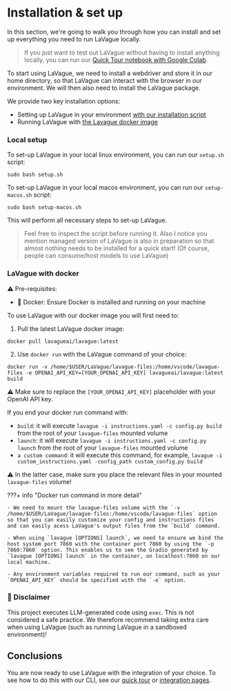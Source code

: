 
# Installation & set up

In this section, we're going to walk you through how you can install and set up everything you need to run LaVague locally.

> If you just want to test out LaVague without having to install anything locally, you can run our [Quick Tour notebook with Google Colab](https://colab.research.google.com/github/lavague-ai/lavague/blob/main/docs/docs/get-started/quick-tour.ipynb).

To start using LaVague, we need to install a webdriver and store it in our home directory, so that LaVague can interact with the browser in our environment. We will then also need to install the LaVague package.

We provide two key installation options:

- Setting up LaVague in your environment [with our installation script](#local-setup)
- Running LaVague with [the Lavague docker image](#lavague-docker-image)

### Local setup

To set-up LaVague in your local linux environment, you can run our `setup.sh` script:

`sudo bash setup.sh`

To set-up LaVague in your local macos environment, you can run our `setup-macos.sh` script:

`sudo bash setup-macos.sh`

This will perform all necessary steps to set-up LaVague.

> Feel free to inspect the script before running it.
Also I notice you mention managed version of LaVague is also in preparation so that almost nothing needs to be installed for a quick start! (Of course, people can consume/host models to use LaVague)

### LaVague with docker

⚠️ Pre-requisites:

- 🐋 Docker: Ensure Docker is installed and running on your machine

To use LaVague with our docker image you will first need to:

1. Pull the latest LaVague docker image:

`docker pull lavagueai/lavague:latest`

2. Use `docker run` with the LaVague command of your choice:

`docker run -v /home/$USER/LaVague/lavague-files:/home/vscode/lavague-files -e OPENAI_API_KEY=[YOUR_OPENAI_API_KEY] lavagueai/lavague:latest build`

⚠️ Make sure to replace the `[YOUR_OPENAI_API_KEY]` placeholder with your OpenAI API key.

If you end your docker run command with:

- `build`: it will execute `lavague -i instructions.yaml -c config.py build` from the root of your `lavague-files` mounted volume
- `launch`: it will execute `lavague -i instructions.yaml -c config.py launch` from the root of your `lavague-files` mounted volume
- `a custom command`: it will execute this command, for example, `lavague -i custom_instructions.yaml -config_path custom_config.py build`

⚠️ In the latter case, make sure you place the relevant files in your mounted `lavague-files` volume!

???+ info "Docker run command in more detail"

    - We need to mount the lavague-files volume with the `-v /home/$USER/LaVague/lavague-files:/home/vscode/lavague-files` option so that you can easily customize your config and instructions files and can easily acess LaVague's output files from the `build` command.

    - When using `lavague [OPTIONS] launch`, we need to ensure we bind the host system port 7860 with the container port 7860 by using the `-p 7860:7860` option. This enables us to see the Gradio generated by `lavague [OPTIONS] launch` in the container, on localhost:7860 on our local machine.

    - Any environment variables required to run our command, such as your `OPENAI_API_KEY` should be specified with the `-e` option.

### 🚨 Disclaimer

This project executes LLM-generated code using `exec`. This is not considered a safe practice. We therefore recommend taking extra care when using LaVague (such as running LaVague in a sandboxed environment)!

## Conclusions

You are now ready to use LaVague with the integration of your choice. To see how to do this with our CLI, see our [quick tour](./quick-tour.ipynb) or [integration pages](../integrations/hugging-face-api.ipynb).